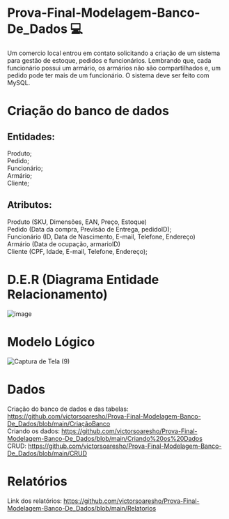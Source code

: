 # Prova-Final-Modelagem-Banco-De_Dados 💻 
Um comercio local entrou em contato solicitando a criação de um sistema para gestão de estoque, pedidos e funcionários. Lembrando que, cada funcionário possui um armário, os armários não são compartilhados e, um pedido pode ter mais de um funcionário. O sistema deve ser feito com MySQL. 

# Criação do banco de dados 

## Entidades:
Produto;<br>
Pedido;<br>
Funcionário;<br>
Armário;<br>
Cliente;<br>

## Atributos:
Produto (SKU, Dimensões, EAN, Preço, Estoque)<br>
Pedido (Data da compra, Previsão de Entrega, pedidoID);<br>
Funcionário (ID, Data de Nascimento, E-mail, Telefone, Endereço)<br>
Armário (Data de ocupação, armarioID)<br>
Cliente (CPF, Idade, E-mail, Telefone, Endereço);<br>

# D.E.R (Diagrama Entidade Relacionamento)
![image](https://github.com/victorsoaresho/Prova-Final-Modelagem-Banco-De_Dados/assets/136899628/bb8db5e9-3dd1-4b06-a7e1-75b0d902a407)

# Modelo Lógico
![Captura de Tela (9)](https://github.com/victorsoaresho/Prova-Final-Modelagem-Banco-De_Dados/assets/136899628/a78f63d5-dc1e-4ea0-b0c0-afa395a65ca9)

# Dados
Criação do banco de dados e das tabelas: https://github.com/victorsoaresho/Prova-Final-Modelagem-Banco-De_Dados/blob/main/CriaçãoBanco <br>
Criando os dados: https://github.com/victorsoaresho/Prova-Final-Modelagem-Banco-De_Dados/blob/main/Criando%20os%20Dados <br>
CRUD: https://github.com/victorsoaresho/Prova-Final-Modelagem-Banco-De_Dados/blob/main/CRUD

# Relatórios
Link dos relatórios: https://github.com/victorsoaresho/Prova-Final-Modelagem-Banco-De_Dados/blob/main/Relatorios
